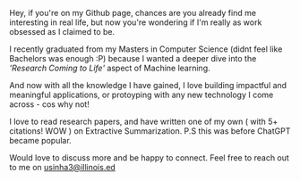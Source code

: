 

Hey, if you're on my Github page, chances are you already find me interesting in real life, but now you're wondering if I'm really as work obsessed as I claimed to be.

I recently graduated from my Masters in Computer Science (didnt feel like Bachelors was enough :P) because I wanted a deeper dive into the *'Research Coming to Life'* aspect of Machine learning. 

And now with all the knowledge I have gained, I love building impactful and meaningful applications, or protoyping with any new technology I come across - cos why not!

I love to read research papers, and have written one of my own ( with 5+ citations! WOW ) on Extractive Summarization. P.S this was before ChatGPT became popular.

Would love to discuss more and be happy to connect. Feel free to reach out to me on usinha3@illinois.ed 
